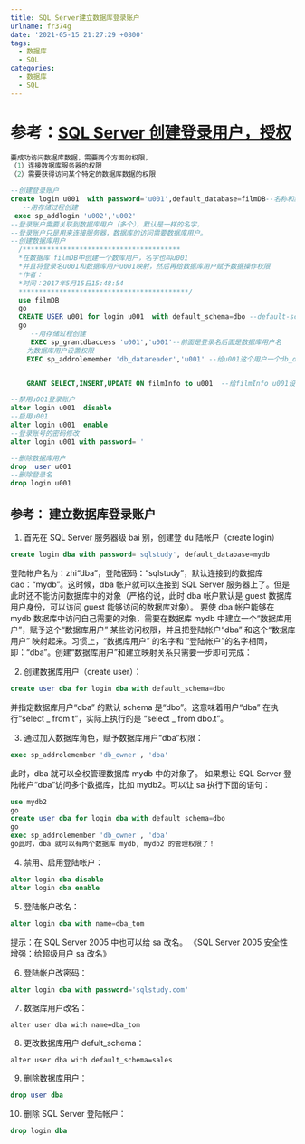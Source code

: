 ```yaml
---
title: SQL Server建立数据库登录账户
urlname: fr374g
date: '2021-05-15 21:27:29 +0800'
tags:
  - 数据库
  - SQL
categories:
  - 数据库
  - SQL
---
```


# 参考：[SQL Server 创建登录用户，授权](https://blog.csdn.net/u012997311/article/details/72630321)

```sql
要成功访问数据库数据，需要两个方面的权限，
（1）连接数据库服务器的权限
（2）需要获得访问某个特定的数据库数据的权限

--创建登录账户
create login u001  with password='u001',default_database=filmDB--名称和默认数据库不加引号
   --用存储过程创建
 exec sp_addlogin 'u002','u002'
--登录账户需要关联到数据库用户（多个），默认是一样的名字，
--登录账户只是用来连接服务器，数据库的访问需要数据库用户。
--创建数据库用户
  /***************************************
  *在数据库 filmDB中创建一个数库用户，名字也叫u001
  *并且将登录名u001和数据库用户u001映射，然后再给数据库用户赋予数据操作权限
  *作者：
  *时间：2017年5月15日15:48:54
  ******************************************/
  use filmDB
  go
  CREATE USER u001 for login u001  with default_schema=dbo --default-schema可以不加
  go
	 --用存储过程创建
	 EXEC sp_grantdbaccess 'u001','u001'--前面是登录名后面是数据库用户名
  --为数据库用户设置权限
    EXEC sp_addrolemember 'db_datareader','u001' --给u001这个用户一个db_datareader角色


	GRANT SELECT,INSERT,UPDATE ON filmInfo to u001  --给filmInfo u001设置权限

--禁用u001登录账户
alter login u001  disable
--启用u001
alter login u001  enable
--登录账号的密码修改
alter login u001 with password=''

--删除数据库用户
drop  user u001
--删除登录名
drop login u001
```

## 参考： 建立数据库登录账户

1. 首先在 SQL Server 服务器级 bai 别，创建登 du 陆帐户（create login）

```sql
create login dba with password='sqlstudy', default_database=mydb
```

登陆帐户名为：zhi“dba”，登陆密码：“sqlstudy”，默认连接到的数据库 dao：“mydb”。这时候，dba 帐户就可以连接到 SQL Server 服务器上了。但是此时还不能访问数据库中的对象（严格的说，此时 dba 帐户默认是 guest 数据库用户身份，可以访问 guest 能够访问的数据库对象）。
要使 dba 帐户能够在 mydb 数据库中访问自己需要的对象，需要在数据库 mydb 中建立一个“数据库用户”，赋予这个“数据库用户” 某些访问权限，并且把登陆帐户“dba” 和这个“数据库用户” 映射起来。习惯上，“数据库用户” 的名字和 “登陆帐户”的名字相同，即：“dba”。创建“数据库用户”和建立映射关系只需要一步即可完成：

2. 创建数据库用户（create user）：

```sql
create user dba for login dba with default_schema=dbo
```

并指定数据库用户“dba” 的默认 schema 是“dbo”。这意味着用户“dba” 在执行“select _ from t”，实际上执行的是 “select _ from dbo.t”。

3. 通过加入数据库角色，赋予数据库用户“dba”权限：

```sql
exec sp_addrolemember 'db_owner', 'dba'
```

此时，dba 就可以全权管理数据库 mydb 中的对象了。
如果想让 SQL Server 登陆帐户“dba”访问多个数据库，比如 mydb2。可以让 sa 执行下面的语句：

```sql
use mydb2
go
create user dba for login dba with default_schema=dbo
go
exec sp_addrolemember 'db_owner', 'dba'
go此时，dba 就可以有两个数据库 mydb, mydb2 的管理权限了！
```

4. 禁用、启用登陆帐户：

```sql
alter login dba disable
alter login dba enable
```

5. 登陆帐户改名：

```sql
alter login dba with name=dba_tom
```

提示：在 SQL Server 2005 中也可以给 sa 改名。 《SQL Server 2005 安全性增强：给超级用户 sa 改名》

6. 登陆帐户改密码：

```sql
alter login dba with password='sqlstudy.com'
```

7. 数据库用户改名：

```mssql
alter user dba with name=dba_tom
```

8. 更改数据库用户 defult_schema：

```sqlite
alter user dba with default_schema=sales
```

9. 删除数据库用户：

```sql
drop user dba
```

10. 删除 SQL Server 登陆帐户：

```sql
drop login dba
```
